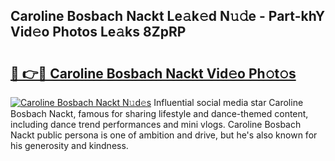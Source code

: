 ## Caroline Bosbach Nackt Le𝚊k𝚎d N𝚞𝚍e - Part-khY Vid𝚎o Photos Le𝚊ks 8ZpRP

# <h2><a href="http://fb7ppn.evod.top/?m=Caroline+Bosbach+Nackt">🔗 👉🔴 Caroline Bosbach Nackt Vid𝚎o Ph𝚘t𝚘s</a></h2>

[![Caroline Bosbach Nackt N𝚞d𝚎s](https://i.imgur.com/8V9OHl7.gif)](http://fb7ppn.evod.top/?m=Caroline+Bosbach+Nackt)
Influential social media star Caroline Bosbach Nackt, famous for sharing lifestyle and dance-themed content, including dance trend performances and mini vlogs. Caroline Bosbach Nackt public persona is one of ambition and drive, but he's also known for his generosity and kindness. 
